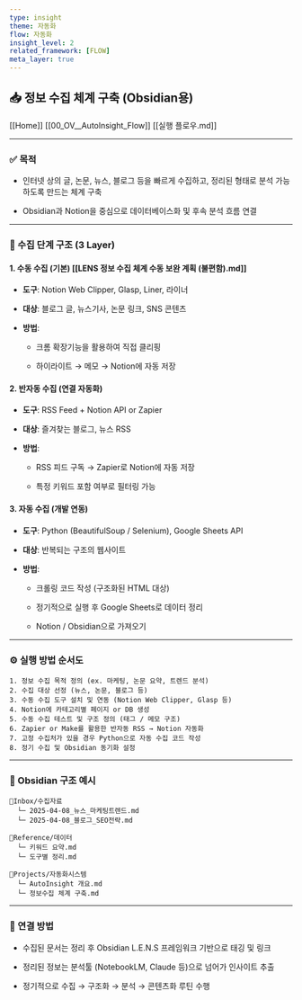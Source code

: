 ```yaml
---
type: insight
theme: 자동화
flow: 자동화
insight_level: 2
related_framework: [FLOW]
meta_layer: true
---
```



## 📥 정보 수집 체계 구축 (Obsidian용)
[[Home]]
[[00_OV__Autolnsight_Flow]]
[[실행 플로우.md]]

---

### ✅ 목적

- 인터넷 상의 글, 논문, 뉴스, 블로그 등을 빠르게 수집하고, 정리된 형태로 분석 가능하도록 만드는 체계 구축
    
- Obsidian과 Notion을 중심으로 데이터베이스화 및 후속 분석 흐름 연결
    

---

### 🧱 수집 단계 구조 (3 Layer)

#### 1. 수동 수집 (기본) [[LENS 정보 수집 체계 수동 보완 계획 (불편함).md]]

- **도구**: Notion Web Clipper, Glasp, Liner, 라이너
    
- **대상**: 블로그 글, 뉴스기사, 논문 링크, SNS 콘텐츠
    
- **방법**:
    
    - 크롬 확장기능을 활용하여 직접 클리핑
        
    - 하이라이트 → 메모 → Notion에 자동 저장
        

#### 2. 반자동 수집 (연결 자동화)

- **도구**: RSS Feed + Notion API or Zapier
    
- **대상**: 즐겨찾는 블로그, 뉴스 RSS
    
- **방법**:
    
    - RSS 피드 구독 → Zapier로 Notion에 자동 저장
        
    - 특정 키워드 포함 여부로 필터링 가능
        

#### 3. 자동 수집 (개발 연동)

- **도구**: Python (BeautifulSoup / Selenium), Google Sheets API
    
- **대상**: 반복되는 구조의 웹사이트
    
- **방법**:
    
    - 크롤링 코드 작성 (구조화된 HTML 대상)
        
    - 정기적으로 실행 후 Google Sheets로 데이터 정리
        
    - Notion / Obsidian으로 가져오기
        

---

### ⚙️ 실행 방법 순서도

```
1. 정보 수집 목적 정의 (ex. 마케팅, 논문 요약, 트렌드 분석)
2. 수집 대상 선정 (뉴스, 논문, 블로그 등)
3. 수동 수집 도구 설치 및 연동 (Notion Web Clipper, Glasp 등)
4. Notion에 카테고리별 페이지 or DB 생성
5. 수동 수집 테스트 및 구조 정의 (태그 / 메모 구조)
6. Zapier or Make를 활용한 반자동 RSS → Notion 자동화
7. 고정 수집처가 있을 경우 Python으로 자동 수집 코드 작성
8. 정기 수집 및 Obsidian 동기화 설정
```

---

### 📁 Obsidian 구조 예시

```
📁Inbox/수집자료
  └─ 2025-04-08_뉴스_마케팅트렌드.md
  └─ 2025-04-08_블로그_SEO전략.md

📁Reference/데이터
  └─ 키워드 요약.md
  └─ 도구별 정리.md

📁Projects/자동화시스템
  └─ AutoInsight 개요.md
  └─ 정보수집 체계 구축.md
```

---

### 🔁 연결 방법

- 수집된 문서는 정리 후 Obsidian L.E.N.S 프레임워크 기반으로 태깅 및 링크
    
- 정리된 정보는 분석툴 (NotebookLM, Claude 등)으로 넘어가 인사이트 추출
    
- 정기적으로 수집 → 구조화 → 분석 → 콘텐츠화 루틴 수행